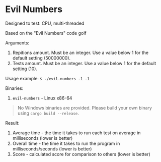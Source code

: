 # Evil Numbers

Designed to test: CPU, multi-threaded

Based on the "Evil Numbers" code golf

Arguments:
1. Repitions amount. Must be an integer. Use a value below 1 for the default setting (50000000).
2. Tests amount. Must be an integer. Use a value below 1 for the default setting (10).

Usage example: `$ ./evil-numbers -1 -1`

Binaries: 
1. `evil-numbers` - Linux x86-64
 
> No Windows binaries are provided. Please build your own binary using `cargo build --release`.

Result: 
1. Average time - the time it takes to run each test on average in milliseconds (lower is better)
2. Overall time - the time it takes to run the program in milliseconds/seconds (lower is better)
3. Score - calculated score for comparison to others (lower is better)
